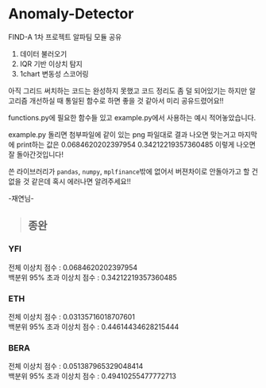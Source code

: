 # Anomaly-Detector
FIND-A 1차 프로젝트 알파팀 모듈 공유


1. 데이터 불러오기
2. IQR 기반 이상치 탐지
3. 1chart 변동성 스코어링

아직 그리드 써치하는 코드는 완성하지 못했고 코드 정리도 좀 덜 되어있기는 하지만 알고리즘 개선하실 때 통일된 함수로 하면 좋을 것 같아서 미리 공유드렸어요!!

functions.py에 필요한 함수들 있고 example.py에서 사용하는 예시 적어놓았습니다. 

example.py 돌리면 첨부파일에 같이 있는 png 파일대로 결과 나오면 맞는거고 마지막에 print하는 값은 0.0684620202397954
0.34212219357360485
이렇게 나오면 잘 돌아간것입니다!

쓴 라이브러리가 `pandas`, `numpy`, `mplfinance`밖에 없어서 버젼차이로 안돌아가고 할 건 없을 것 같은데 혹시 에러나면 알려주세요!!

-재연님-


> ## 종완

### YFI  
전체 이상치 점수 : 0.0684620202397954  
백분위 95% 초과 이상치 점수 : 0.34212219357360485  

### ETH  
전체 이상치 점수 : 0.03135716018707601  
백분위 95% 초과 이상치 점수 : 0.44614434628215444  

### BERA  
전체 이상치 점수 : 0.051387965329048414  
백분위 95% 초과 이상치 점수 : 0.49410255477772713  